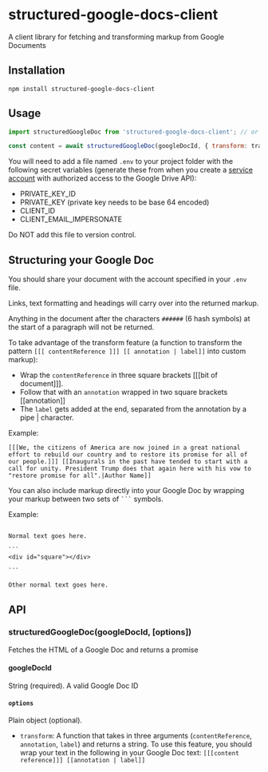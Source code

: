 # structured-google-docs-client

A client library for fetching and transforming markup from Google Documents

## Installation

`npm install structured-google-docs-client`

## Usage

```js
import structuredGoogleDoc from 'structured-google-docs-client'; // or const structuredGoogleDoc = require('structured-google-docs-client');

const content = await structuredGoogleDoc(googleDocId, { transform: transformationFunction });
```

You will need to add a file named `.env` to your project folder with the following secret variables (generate these from when you create a [service account](https://developers.google.com/identity/protocols/OAuth2ServiceAccount) with authorized access to the Google Drive API):

- PRIVATE_KEY_ID
- PRIVATE_KEY (private key needs to be base 64 encoded)
- CLIENT_ID
- CLIENT_EMAIL_IMPERSONATE

Do NOT add this file to version control.

## Structuring your Google Doc

You should share your document with the account specified in your `.env` file.

Links, text formatting and headings will carry over into the returned markup.

Anything in the document after the characters `######` (6 hash symbols) at the start of a paragraph will not be returned.

To take advantage of the transform feature (a function to transform the pattern `[[[ contentReference ]]] [[ annotation | label]]` into custom markup):

- Wrap the `contentReference` in three square brackets [[[bit of document]]].
- Follow that with an `annotation` wrapped in two square brackets [[annotation]]
- The `label` gets added at the end, separated from the annotation by a pipe | character.

Example:

```
[[[We, the citizens of America are now joined in a great national effort to rebuild our country and to restore its promise for all of our people.]]] [[Inaugurals in the past have tended to start with a call for unity. President Trump does that again here with his vow to "restore promise for all".|Author Name]]
```

You can also include markup directly into your Google Doc by wrapping your markup between two sets of ` ``` ` symbols.

Example:

````

Normal text goes here.

```
<div id="square"></div>

```  

Other normal text goes here.

````

## API

### structuredGoogleDoc(googleDocId, [options])

Fetches the HTML of a Google Doc and returns a promise

#### googleDocId
String (required). A valid Google Doc ID

#### `options`

Plain object (optional).

- `transform`: A function that takes in three arguments (`contentReference`, `annotation`, `label`) and returns a string. To use this feature, you should wrap your text in the following in your Google Doc text: ```[[[content reference]]] [[annotation | label]]```
